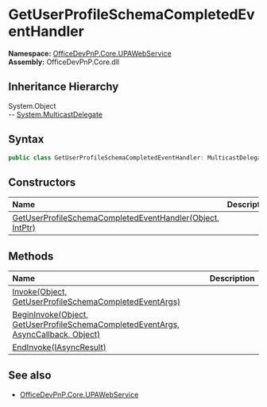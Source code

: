 # GetUserProfileSchemaCompletedEventHandler
  

**Namespace:** [OfficeDevPnP.Core.UPAWebService](OfficeDevPnP.Core.UPAWebService.md)  
**Assembly:** OfficeDevPnP.Core.dll  
## Inheritance Hierarchy
System.Object  
-- [System.MulticastDelegate](System.MulticastDelegate.md)
## Syntax
```C#
public class GetUserProfileSchemaCompletedEventHandler: MulticastDelegate
```
## Constructors
|**Name**|**Description**|
|:-----|:-----|
| [GetUserProfileSchemaCompletedEventHandler(Object, IntPtr)](OfficeDevPnP.Core.UPAWebService.GetUserProfileSchemaCompletedEventHandler.ctor1.md) | 
## Methods
|**Name**|**Description**|
|:-----|:-----|
| [Invoke(Object, GetUserProfileSchemaCompletedEventArgs)](OfficeDevPnP.Core.UPAWebService.GetUserProfileSchemaCompletedEventHandler.D4078DC7.md) | 
| [BeginInvoke(Object, GetUserProfileSchemaCompletedEventArgs, AsyncCallback, Object)](OfficeDevPnP.Core.UPAWebService.GetUserProfileSchemaCompletedEventHandler.929544.md) | 
| [EndInvoke(IAsyncResult)](OfficeDevPnP.Core.UPAWebService.GetUserProfileSchemaCompletedEventHandler.C9867657.md) | 
## See also
- [OfficeDevPnP.Core.UPAWebService](OfficeDevPnP.Core.UPAWebService.md)
